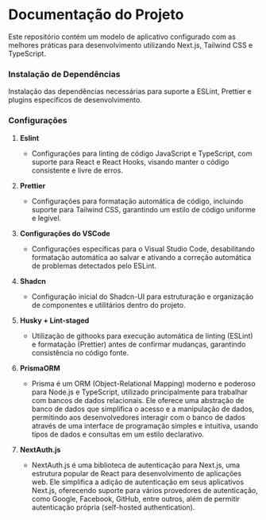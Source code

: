 # Documentação do Projeto

Este repositório contém um modelo de aplicativo configurado com as melhores práticas para desenvolvimento utilizando Next.js, Tailwind CSS e TypeScript.


### Instalação de Dependências

Instalação das dependências necessárias para suporte a ESLint, Prettier e plugins específicos de desenvolvimento.

### Configurações

1. **Eslint**
   - Configurações para linting de código JavaScript e TypeScript, com suporte para React e React Hooks, visando manter o código consistente e livre de erros.

2. **Prettier**
   - Configurações para formatação automática de código, incluindo suporte para Tailwind CSS, garantindo um estilo de código uniforme e legível.

3. **Configurações do VSCode**
   - Configurações específicas para o Visual Studio Code, desabilitando formatação automática ao salvar e ativando a correção automática de problemas detectados pelo ESLint.

4. **Shadcn**
   - Configuração inicial do Shadcn-UI para estruturação e organização de componentes e utilitários dentro do projeto.

5. **Husky + Lint-staged**
   - Utilização de githooks para execução automática de linting (ESLint) e formatação (Prettier) antes de confirmar mudanças, garantindo consistência no código fonte.

6. **PrismaORM**
   - Prisma é um ORM (Object-Relational Mapping) moderno e poderoso para Node.js e TypeScript, utilizado principalmente para trabalhar com bancos de dados relacionais. Ele oferece uma abstração de banco de dados que simplifica o acesso e a manipulação de dados, permitindo aos desenvolvedores interagir com o banco de dados através de uma interface de programação simples e intuitiva, usando tipos de dados e consultas em um estilo declarativo.

7. **NextAuth.js**
   - NextAuth.js é uma biblioteca de autenticação para Next.js, uma estrutura popular de React para desenvolvimento de aplicações web. Ele simplifica a adição de autenticação em seus aplicativos Next.js, oferecendo suporte para vários provedores de autenticação, como Google, Facebook, GitHub, entre outros, além de permitir autenticação própria (self-hosted authentication).

